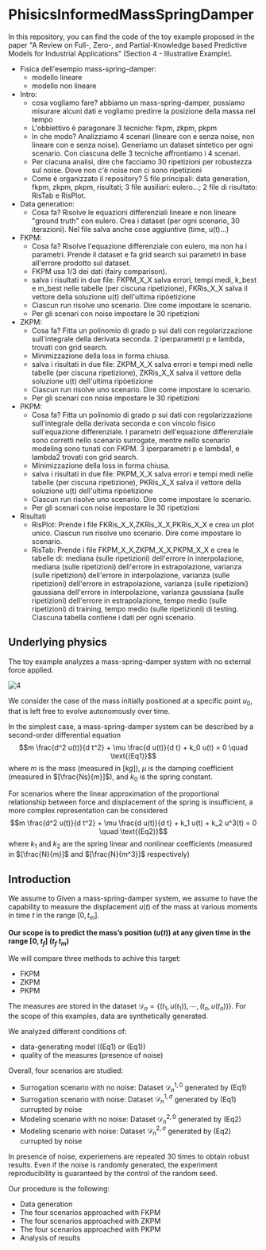 # PhisicsInformedMassSpringDamper

In this repository, you can find the code of the toy example proposed in the paper "A Review on Full-, Zero-, and Partial-Knowledge based Predictive Models for Industrial Applications" (Section 4 - Illustrative Example).

- Fisica dell'esempio mass-spring-damper:
  - modello lineare
  - modello non lineare
- Intro: 
  - cosa vogliamo fare? abbiamo un mass-spring-damper, possiamo misurare alcuni dati e vogliamo predirre la posizione della massa nel tempo
  - L'obbiettivo è paragonare 3 tecniche: fkpm, zkpm, pkpm
  - In che modo? Analizziamo 4 scenari (lineare con e senza noise, non lineare con e senza noise). Generiamo un dataset sintetico per ogni scenario. Con ciascuna delle 3 tecniche affrontiamo i 4 scenari.
  - Per ciacuna analisi, dire che facciamo 30 ripetizioni per robustezza sul noise. Dove non c'è noise non ci sono ripetizioni
  - Come è organizzato il repository? 5 file principali: data generation, fkpm, zkpm, pkpm, risultati; 3 file ausiliari: eulero...; 2 file di risultato: RisTab e RisPlot.
- Data generation:
  - Cosa fa? Risolve le equazioni differenziali lineare e non lineare "ground truth" con eulero. Crea i dataset (per ogni scenario, 30 iterazioni). Nel file salva anche cose aggiuntive (time, u(t)...)
- FKPM:
  - Cosa fa? Risolve l'equazione differenziale con eulero, ma non ha i parametri. Prende il dataset e fa grid search sui parametri in base all'errore prodotto sul dataset.
  - FKPM usa 1/3 dei dati (fairy comparison).
  - salva i risultati in due file: FKPM_X_X salva errori, tempi medi, k_best e m_best nelle tabelle (per ciscuna ripetizione), FKRis_X_X salva il vettore della soluzione u(t) dell'ultima ripòetizione
  - Ciascun run risolve uno scenario. Dire come impostare lo scenario.
  - Per gli scenari con noise impostare le 30 ripetizioni
- ZKPM:
  - Cosa fa? Fitta un polinomio di grado p sui dati con regolarizzazione sull'integrale della derivata seconda. 2 iperparametri p e lambda, trovati con grid search.
  - Minimizzazione della loss in forma chiusa. 
  - salva i risultati in due file:  ZKPM_X_X salva errori e tempi medi nelle tabelle (per ciscuna ripetizione), ZKRis_X_X salva il vettore della soluzione u(t) dell'ultima ripòetizione
  - Ciascun run risolve uno scenario. Dire come impostare lo scenario.
  - Per gli scenari con noise impostare le 30 ripetizioni
- PKPM:
  - Cosa fa? Fitta un polinomio di grado p sui dati con regolarizzazione sull'integrale della derivata seconda e con vincolo fisico sull'equazione differenziale. I parametri dell'equazione differenziale sono corretti nello scenario surrogate, mentre nello scenario modeling sono tunati con FKPM. 3 iperparametri p e lambda1, e lambda2 trovati con grid search.
  - Minimizzazione della loss in forma chiusa. 
  - salva i risultati in due file: PKPM_X_X salva errori e tempi medi nelle tabelle (per ciscuna ripetizione), PKRis_X_X salva il vettore della soluzione u(t) dell'ultima ripòetizione
  - Ciascun run risolve uno scenario. Dire come impostare lo scenario.
  - Per gli scenari con noise impostare le 30 ripetizioni
- Risultati
  - RisPlot: Prende i file FKRis_X_X,ZKRis_X_X,PKRis_X_X e crea un plot unico. Ciascun run risolve uno scenario. Dire come impostare lo scenario.
  - RisTab: Prende i file FKPM_X_X,ZKPM_X_X,PKPM_X_X e crea le tabelle di: mediana (sulle ripetizioni) dell'errore in interpolazione, mediana (sulle ripetizioni) dell'errore in estrapolazione, varianza (sulle ripetizioni) dell'errore in interpolazione, varianza (sulle ripetizioni) dell'errore in estrapolazione, varianza (sulle ripetizioni) gaussiana dell'errore in interpolazione, varianza gaussiana (sulle ripetizioni) dell'errore in estrapolazione, tempo medio (sulle ripetizioni) di training, tempo medio (sulle ripetizioni) di testing. Ciascuna tabella contiene i dati per ogni scenario.
 


## Underlying physics
The toy example analyzes a mass-spring-damper system with no external force applied. 

![4](https://github.com/lucaoneto/PhisicsInformedMassSpringDamper/assets/158032647/119b7700-74e8-4225-94cb-168d1f228c49)

We consider the case of the mass initially positioned at a specific point $u_0$, that is left free to evolve autonomously over time.

In the simplest case, a mass-spring-damper system can be described by a second-order differential equation
$$m \frac{d^2 u(t)}{d t^2} + \mu \frac{d u(t)}{d t} + k_0 u(t) = 0 \quad \text{(Eq1)}$$
  where $m$ is the mass (measured in $[kg]$), $\mu$ is the damping coefficient (measured in $[\frac{Ns}{m}]$), and $k_0$ is the spring constant.

For scenarios where the linear approximation of the proportional relationship between force and displacement of the spring is insufficient, a more complex representation can be considered
$$m \frac{d^2 u(t)}{d t^2} + \mu \frac{d u(t)}{d t} + k_1 u(t) + k_2 u^3(t) = 0 \quad \text{(Eq2)}$$
where $k_1$ and $k_2$ are the spring linear and nonlinear coefficients (measured in $[\frac{N}{m}]$ and $[\frac{N}{m^3}]$ respectively)

## Introduction
We assume to 
Given a mass-spring-damper system, we assume to have the capability to measure the displacement $u(t)$ of the mass at various moments in time $t$ in the range $[0,t_m]$.

**Our scope is to predict the mass’s position $(u(t))$ at any given time in the range $[0, t_f]$ ($t_f \> t_m$)** 

We will compare three methods to achive this target: 
- FKPM
- ZKPM
- PKPM

The measures are stored in the dataset $\mathcal{D}_n = \{ (t_1,u(t_1)), \cdots, (t_n,u(t_n)) \}$. 
For the scope of this examples, data are synthetically generated. 

We analyzed different conditions of:
- data-generating model ($\text{(Eq1)}$ or $\text{(Eq1)}$) 
- quality of the measures (presence of noise)

Overall, four scenarios are studied:
- Surrogation scenario with no noise: Dataset $\mathcal{D}^{1, 0}_n$ generated by $\text{(Eq1)}$
- Surrogation scenario with noise: Dataset $\mathcal{D}^{1, \sigma}_n$ generated by $\text{(Eq1)}$ currupted by noise
- Modeling scenario with no noise: Dataset $\mathcal{D}^{2, 0}_n$ generated by $\text{(Eq2)}$
- Modeling scenario with noise: Dataset $\mathcal{D}^{2, \sigma}_n$ generated by $\text{(Eq2)}$ currupted by noise

In presence of noise, experiemens are repeated 30 times to obtain robust results.
Even if the noise is randomly generated, the experiment reproducibility is guaranteed by the control of the random seed.

Our procedure is the following:
- Data generation
- The four scenarios approached with FKPM
- The four scenarios approached with ZKPM
- The four scenarios approached with PKPM
- Analysis of results

<!---
## Data Generation
In Data Generation we stored the script DatGen.m that produces the datasets. 
The code solves the equations $\text{(Eq1)}$ and $\text{(Eq2)}$ and extract 22 samples for each scenario:
- Dataset $\mathcal{D}^{1, 0}_n$ from $\text{(Eq1)}$
- Dataset $\mathcal{D}^{1, \sigma}_n$ from $\text{(Eq1)}$ and adding random noise
- Dataset $\mathcal{D}^{2, 0}_n$ from $\text{(Eq2)}$
- Dataset $\mathcal{D}^{2, \sigma}_n$ from $\text{(Eq2)}$ and adding random noise

The whole process is repeated 30 times, to average the random effect of the noise.
Data are saved in 30 files, named DatGen_SeedX.mat.

## FKPM
In FKPM you can find the script FKPM.m, containing the full-knowledge approach.
This model is built to solve the $\text{(Eq1)}$. 
We assume to not know the parameters $k_0$, $\mu$, and $u_0$, that are grid searched in the range $[10^{-1}, 10^{3}]$. 
The algorithm search for the best combination of $k_0$, $\mu$, and $u_0$ that produces the lowest error on the dataset. 
Note that the dataset used for this approach is reduced by 1/3 with respect to the original (see Section 4 - Illustrative Example).
The script can be modified, according to the scenario of interest:
- Surrogation scenario with no noise: to use the Dataset $\mathcal{D}^{1, 0}_n$, lines 11 and 12 must be set as:
  ```sh
    D  = D_l_nn;
    p  = p_l;
   ```
  - Surrogation scenario with noise: to use the Dataset $\mathcal{D}^{1, \sigma}_n$, lines 11 and 12 must be set as:
  ```sh
    D  = D_l_n;
    p  = p_l;
   ```
  - Modeling scenario with no noise: to use the Dataset $\mathcal{D}^{2, 0}_n$, lines 11 and 12 must be set as:
  ```sh
    D  = D_nl_nn;
    p  = p_nl;
   ```
  - Modeling scenario with noise: to use the Dataset $\mathcal{D}^{2, \sigma}_n$, lines 11 and 12 must be set as:
  ```sh
    D  = D_nl_n;
    p  = p_nl;
   ```
To average the random noise effect, the script performs 30 repetitions (line 6):
```sh
for seed=1:30
```
In scenarios with no noise, all the repetitions are identical. Then, it is convenient to perform only 1 repetition by setting line 6 as:
```sh
for seed=1:1
```
According to the selected scenario, the script will save 2 files:
- FKPM_X_X containing the evalutation of MAE is interpolation $[0,t_m]$ and extrapolation $(t_m, t_f]$, and the best values of $k_0$, $\mu$ for each repetition of the selected scenario 
- FKris_X_X containing the predicted $u(t)$ of the last repetition
  
## ZKPM
In ZKPM you can find the script ZKPM.m, containing the zero-knowledge approach.
We implemented a data-driven technique of structural risk minimization.
The functional form is a polynomial:
$$f(x) = \sum_{i= 0}^p w_i x^i$$
The loss function is defined as (see Section 4 - Illustrative Example):
$$l(w)= \quad \|| X \boldsymbol{w} - \boldsymbol{y} \||^2 + \lambda \boldsymbol{w}' C \boldsymbol{w}$$
The loss can be minimized in closed form:
$$\boldsymbol{w} = (X' X + \lambda C)^+ X' \boldsymbol{y}$$
The model has two hyperparameters: the polynomial grad $p$ and the regularization coefficient $\lambda$.
They are optimized on the validation set, built adopting the leave-one-out method.
The script can be modified, according to the scenario of interest:
- Surrogation scenario with no noise: to use the Dataset $\mathcal{D}^{1, 0}_n$, lines 11 and 12 must be set as:
  ```sh
    D  = D_l_nn;
    p  = p_l;
   ```
  - Surrogation scenario with noise: to use the Dataset $\mathcal{D}^{1, \sigma}_n$, lines 11 and 12 must be set as:
  ```sh
    D  = D_l_n;
    p  = p_l;
   ```
  - Modeling scenario with no noise: to use the Dataset $\mathcal{D}^{2, 0}_n$, lines 11 and 12 must be set as:
  ```sh
    D  = D_nl_nn;
    p  = p_nl;
   ```
  - Modeling scenario with noise: to use the Dataset $\mathcal{D}^{2, \sigma}_n$, lines 11 and 12 must be set as:
  ```sh
    D  = D_nl_n;
    p  = p_nl;
   ```
To average the random noise effect, the script performs 30 repetitions (line 6):
```sh
for seed=1:30
```
In scenarios with no noise, all the repetitions are identical. Then, it is convenient to perform only 1 repetition by setting line 6 as:
```sh
for seed=1:1
```
According to the selected scenario, the script will save 2 files:
- ZKPM_X_X containing the evalutation of MAE is interpolation $[0,t_m]$ and extrapolation $(t_m, t_f]$, for each repetition of the selected scenario 
- ZKris_X_X containing the predicted $u(t)$ of the last repetition

-->
